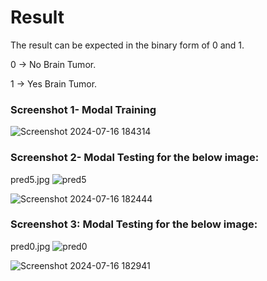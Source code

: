 # Result
The result can be expected in the binary form of 0 and 1.

0 -> No Brain Tumor.

1 -> Yes Brain Tumor.

### Screenshot 1- Modal Training
![Screenshot 2024-07-16 184314](https://github.com/user-attachments/assets/ab16a6c4-331c-4ff3-a368-2653a6d29846)


### Screenshot 2- Modal Testing for the below image:
pred5.jpg
![pred5](https://github.com/user-attachments/assets/ababe149-60a8-43f2-b1a5-e8e2d43a76fa)


![Screenshot 2024-07-16 182444](https://github.com/user-attachments/assets/0204b04d-d624-4e4a-8b56-ad63f6e67bb9)

### Screenshot 3: Modal Testing for the below image:
pred0.jpg
![pred0](https://github.com/user-attachments/assets/3eb2fd59-825b-4a8e-971a-bd9ca579956f)

![Screenshot 2024-07-16 182941](https://github.com/user-attachments/assets/1d668ba9-85d0-42c0-8c9f-cd4923f04450)
